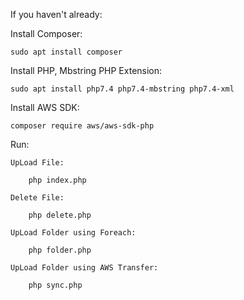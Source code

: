 If you haven't already:

Install Composer:

    sudo apt install composer

Install PHP, Mbstring PHP Extension:

    sudo apt install php7.4 php7.4-mbstring php7.4-xml

Install AWS SDK:

    composer require aws/aws-sdk-php

Run:

    UpLoad File:

        php index.php

    Delete File:

        php delete.php
    
    UpLoad Folder using Foreach:

        php folder.php

    UpLoad Folder using AWS Transfer:

        php sync.php


